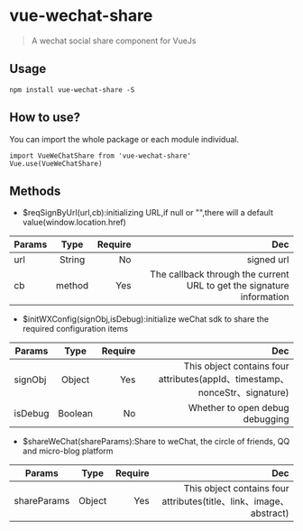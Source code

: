 # vue-wechat-share

> A wechat social share component for VueJs

## Usage
	
	npm install vue-wechat-share -S

## How to use?
You can import the whole package or each module individual.

	import VueWeChatShare from 'vue-wechat-share'
	Vue.use(VueWeChatShare)

## Methods
- $reqSignByUrl(url,cb):initializing URL,if null or "",there will a default value(window.location.href)

| Params        | Type           | Require  | Dec  |
| ------------- |:-------------:| -----:|-----:|
| url      | String | No |signed url |
| cb      | method      |   Yes |The callback through the current URL to get the signature information |

- $initWXConfig(signObj,isDebug):initialize weChat sdk to share the required configuration items


| Params        | Type           | Require  | Dec  |
| ------------- |:-------------:| -----:|-----:|
| signObj      | Object | Yes | This object contains four attributes(appId、timestamp、nonceStr、signature)|
| isDebug      | Boolean      |   No |Whether to open debug debugging |

- $shareWeChat(shareParams):Share to weChat, the circle of friends,  QQ and micro-blog platform


| Params        | Type           | Require  | Dec  |
| ------------- |:-------------:| -----:|-----:|
| shareParams      | Object | Yes | This object contains four attributes(title、link、image、abstract)|


	
